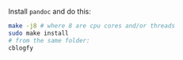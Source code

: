 Install `pandoc` and do this:

```bash
make -j8 # where 8 are cpu cores and/or threads
sudo make install
# from the same folder:
cblogfy
```
